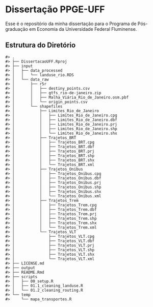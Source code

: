 
<!-- README.md is generated from README.Rmd. Please edit that file -->

# Dissertação PPGE-UFF

<!-- badges: start -->
<!-- badges: end -->

Esse é o repositório da minha dissertação para o Programa de
Pós-graduação em Economia da Universidade Federal Fluminense.

## Estrutura do Diretório

    #> .
    #> ├── DissertacaoUFF.Rproj
    #> ├── input
    #> │   ├── data_processed
    #> │   │   └── landuse_rio.RDS
    #> │   └── data_raw
    #> │       ├── r5r
    #> │       │   ├── destiny_points.csv
    #> │       │   ├── gtfs_rio-de-janeiro.zip
    #> │       │   ├── Malha_Viária_Rio_de_Janeiro.osm.pbf
    #> │       │   └── origin_points.csv
    #> │       └── shapefiles
    #> │           ├── Limites_Rio_de_Janeiro
    #> │           │   ├── Limites_Rio_de_Janeiro.cpg
    #> │           │   ├── Limites_Rio_de_Janeiro.dbf
    #> │           │   ├── Limites_Rio_de_Janeiro.prj
    #> │           │   ├── Limites_Rio_de_Janeiro.shp
    #> │           │   └── Limites_Rio_de_Janeiro.shx
    #> │           ├── Trajetos_BRT
    #> │           │   ├── Trajetos_BRT.cpg
    #> │           │   ├── Trajetos_BRT.dbf
    #> │           │   ├── Trajetos_BRT.prj
    #> │           │   ├── Trajetos_BRT.shp
    #> │           │   ├── Trajetos_BRT.shx
    #> │           │   └── Trajetos_BRT.xml
    #> │           ├── Trajetos_Onibus
    #> │           │   ├── Trajetos_Onibus.cpg
    #> │           │   ├── Trajetos_Onibus.dbf
    #> │           │   ├── Trajetos_Onibus.prj
    #> │           │   ├── Trajetos_Onibus.shp
    #> │           │   ├── Trajetos_Onibus.shx
    #> │           │   └── Trajetos_Onibus.xml
    #> │           ├── Trajetos_Trem
    #> │           │   ├── Trajetos_Trem.cpg
    #> │           │   ├── Trajetos_Trem.dbf
    #> │           │   ├── Trajetos_Trem.prj
    #> │           │   ├── Trajetos_Trem.shp
    #> │           │   ├── Trajetos_Trem.shx
    #> │           │   └── Trajetos_Trem.xml
    #> │           └── Trajetos_VLT
    #> │               ├── Trajetos_VLT.cpg
    #> │               ├── Trajetos_VLT.dbf
    #> │               ├── Trajetos_VLT.prj
    #> │               ├── Trajetos_VLT.shp
    #> │               ├── Trajetos_VLT.shx
    #> │               └── Trajetos_VLT.xml
    #> ├── LICENSE.md
    #> ├── output
    #> ├── README.Rmd
    #> ├── scripts
    #> │   ├── 00_setup.R
    #> │   ├── 01.1_cleaning_landuse.R
    #> │   └── 01.2_cleaning_routing.R
    #> └── temp
    #>     └── mapa_transportes.R
